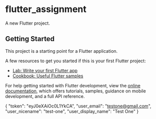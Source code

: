 # flutter_assignment

A new Flutter project.

## Getting Started

This project is a starting point for a Flutter application.

A few resources to get you started if this is your first Flutter project:

- [Lab: Write your first Flutter app](https://docs.flutter.dev/get-started/codelab)
- [Cookbook: Useful Flutter samples](https://docs.flutter.dev/cookbook)

For help getting started with Flutter development, view the
[online documentation](https://docs.flutter.dev/), which offers tutorials,
samples, guidance on mobile development, and a full API reference.


{
"token": "eyJ0eXAiOc0L1YkCA",
"user_email": "testone@gmail.com",
"user_nicename": "test-one",
"user_display_name": "Test One"
}
